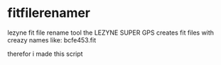 # fitfilerenamer
lezyne fit file rename tool
the LEZYNE SUPER GPS creates fit files with creazy names like:
bcfe453.fit

therefor i made this script
